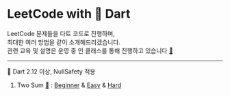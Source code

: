 # LeetCode with 🎯 Dart

LeetCode 문제들을 다트 코드로 진행하며, <br/>
최대한 여러 방법을 같이 소개해드리겠습니다. <br/>
관련 교육 및 설명은 운영 중 인 클래스를 통해 진행하고 있습니다 [🔗](https://taling.me/Talent/Detail/10726) <br/>

-----

🎯 Dart 2.12 이상, NullSafety 적용

1. Two Sum [🔗](https://leetcode.com/problems/two-sum/) : 
[Beginner](https://github.com/doyle-flutter/LeetCodeWithDart/blob/main/01TwoSum/beginner/main.dart)
& [Easy](https://github.com/doyle-flutter/LeetCodeWithDart/blob/main/01TwoSum/easy/main.dart) 
& [Hard](https://github.com/doyle-flutter/LeetCodeWithDart/blob/main/01TwoSum/hard/main.dart)


